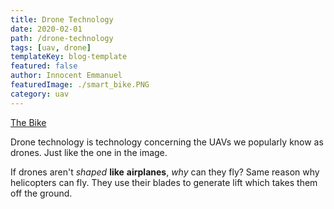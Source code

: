 ```yaml
---
title: Drone Technology
date: 2020-02-01
path: /drone-technology
tags: [uav, drone]
templateKey: blog-template
featured: false
author: Innocent Emmanuel
featuredImage: ./smart_bike.PNG
category: uav
---
```


[The Bike](./smart_bike.PNG)

Drone technology is technology concerning the UAVs we popularly know as drones. Just like the one in the image.

If drones aren't *shaped* **like** __airplanes__, _why_ can they fly? Same reason why helicopters can fly. They use their blades to generate lift which takes them off the ground. 
